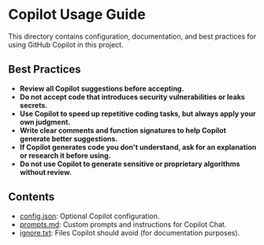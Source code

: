 # Copilot Usage Guide

This directory contains configuration, documentation, and best practices for using GitHub Copilot in this project.

## Best Practices

- **Review all Copilot suggestions before accepting.**
- **Do not accept code that introduces security vulnerabilities or leaks secrets.**
- **Use Copilot to speed up repetitive coding tasks, but always apply your own judgment.**
- **Write clear comments and function signatures to help Copilot generate better suggestions.**
- **If Copilot generates code you don't understand, ask for an explanation or research it before using.**
- **Do not use Copilot to generate sensitive or proprietary algorithms without review.**

## Contents

- [config.json](./config.json): Optional Copilot configuration.
- [prompts.md](./prompts.md): Custom prompts and instructions for Copilot Chat.
- [ignore.txt](./ignore.txt): Files Copilot should avoid (for documentation purposes). 